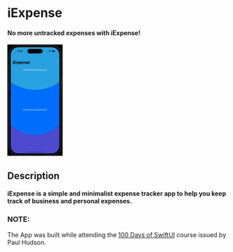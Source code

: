 # iExpense

#### No more untracked expenses with iExpense!

<img src="./Images/iExpense.gif" width="25%" height="25%"/>

## Description

#### iExpense is a simple and minimalist expense tracker app to help you keep track of business and personal expenses.

### NOTE:

The App was built while attending the <a href="https://www.hackingwithswift.com/100/swiftui">100 Days of SwiftUI</a> course issued by Paul Hudson.

